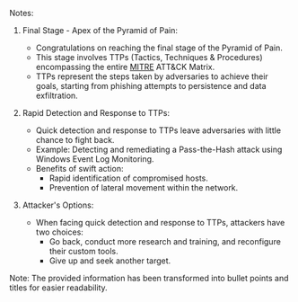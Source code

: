 Notes:

1. Final Stage - Apex of the Pyramid of Pain:
   - Congratulations on reaching the final stage of the Pyramid of Pain.
   - This stage involves TTPs (Tactics, Techniques & Procedures) encompassing the entire [MITRE](https://attack.mitre.org/) ATT&CK Matrix.
   - TTPs represent the steps taken by adversaries to achieve their goals, starting from phishing attempts to persistence and data exfiltration.

2. Rapid Detection and Response to TTPs:
   - Quick detection and response to TTPs leave adversaries with little chance to fight back.
   - Example: Detecting and remediating a Pass-the-Hash attack using Windows Event Log Monitoring.
   - Benefits of swift action:
     - Rapid identification of compromised hosts.
     - Prevention of lateral movement within the network.

3. Attacker's Options:
   - When facing quick detection and response to TTPs, attackers have two choices:
     - Go back, conduct more research and training, and reconfigure their custom tools.
     - Give up and seek another target.

Note: The provided information has been transformed into bullet points and titles for easier readability.